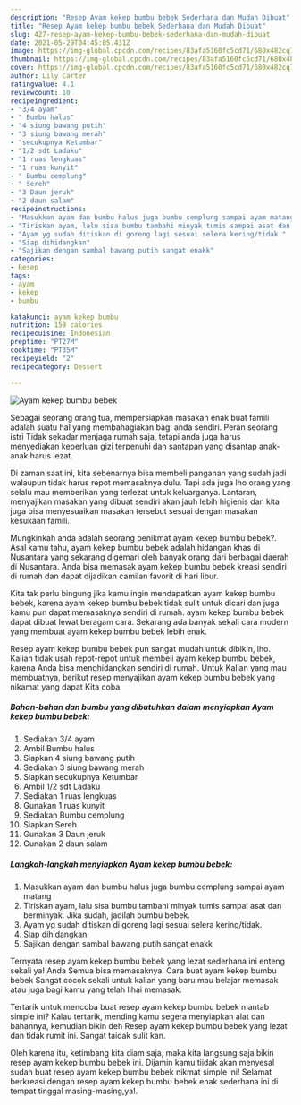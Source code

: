 ```yaml
---
description: "Resep Ayam kekep bumbu bebek Sederhana dan Mudah Dibuat"
title: "Resep Ayam kekep bumbu bebek Sederhana dan Mudah Dibuat"
slug: 427-resep-ayam-kekep-bumbu-bebek-sederhana-dan-mudah-dibuat
date: 2021-05-29T04:45:05.431Z
image: https://img-global.cpcdn.com/recipes/83afa5160fc5cd71/680x482cq70/ayam-kekep-bumbu-bebek-foto-resep-utama.jpg
thumbnail: https://img-global.cpcdn.com/recipes/83afa5160fc5cd71/680x482cq70/ayam-kekep-bumbu-bebek-foto-resep-utama.jpg
cover: https://img-global.cpcdn.com/recipes/83afa5160fc5cd71/680x482cq70/ayam-kekep-bumbu-bebek-foto-resep-utama.jpg
author: Lily Carter
ratingvalue: 4.1
reviewcount: 10
recipeingredient:
- "3/4 ayam"
- " Bumbu halus"
- "4 siung bawang putih"
- "3 siung bawang merah"
- "secukupnya Ketumbar"
- "1/2 sdt Ladaku"
- "1 ruas lengkuas"
- "1 ruas kunyit"
- " Bumbu cemplung"
- " Sereh"
- "3 Daun jeruk"
- "2 daun salam"
recipeinstructions:
- "Masukkan ayam dan bumbu halus juga bumbu cemplung sampai ayam matang"
- "Tiriskan ayam, lalu sisa bumbu tambahi minyak tumis sampai asat dan berminyak. Jika sudah, jadilah bumbu bebek."
- "Ayam yg sudah ditiskan di goreng lagi sesuai selera kering/tidak."
- "Siap dihidangkan"
- "Sajikan dengan sambal bawang putih sangat enakk"
categories:
- Resep
tags:
- ayam
- kekep
- bumbu

katakunci: ayam kekep bumbu 
nutrition: 159 calories
recipecuisine: Indonesian
preptime: "PT27M"
cooktime: "PT35M"
recipeyield: "2"
recipecategory: Dessert

---
```



![Ayam kekep bumbu bebek](https://img-global.cpcdn.com/recipes/83afa5160fc5cd71/680x482cq70/ayam-kekep-bumbu-bebek-foto-resep-utama.jpg)

Sebagai seorang orang tua, mempersiapkan masakan enak buat famili adalah suatu hal yang membahagiakan bagi anda sendiri. Peran seorang istri Tidak sekadar menjaga rumah saja, tetapi anda juga harus menyediakan keperluan gizi terpenuhi dan santapan yang disantap anak-anak harus lezat.

Di zaman  saat ini, kita sebenarnya bisa membeli panganan yang sudah jadi walaupun tidak harus repot memasaknya dulu. Tapi ada juga lho orang yang selalu mau memberikan yang terlezat untuk keluarganya. Lantaran, menyajikan masakan yang dibuat sendiri akan jauh lebih higienis dan kita juga bisa menyesuaikan masakan tersebut sesuai dengan masakan kesukaan famili. 



Mungkinkah anda adalah seorang penikmat ayam kekep bumbu bebek?. Asal kamu tahu, ayam kekep bumbu bebek adalah hidangan khas di Nusantara yang sekarang digemari oleh banyak orang dari berbagai daerah di Nusantara. Anda bisa memasak ayam kekep bumbu bebek kreasi sendiri di rumah dan dapat dijadikan camilan favorit di hari libur.

Kita tak perlu bingung jika kamu ingin mendapatkan ayam kekep bumbu bebek, karena ayam kekep bumbu bebek tidak sulit untuk dicari dan juga kamu pun dapat memasaknya sendiri di rumah. ayam kekep bumbu bebek dapat dibuat lewat beragam cara. Sekarang ada banyak sekali cara modern yang membuat ayam kekep bumbu bebek lebih enak.

Resep ayam kekep bumbu bebek pun sangat mudah untuk dibikin, lho. Kalian tidak usah repot-repot untuk membeli ayam kekep bumbu bebek, karena Anda bisa menghidangkan sendiri di rumah. Untuk Kalian yang mau membuatnya, berikut resep menyajikan ayam kekep bumbu bebek yang nikamat yang dapat Kita coba.

<!--inarticleads1-->

##### Bahan-bahan dan bumbu yang dibutuhkan dalam menyiapkan Ayam kekep bumbu bebek:

1. Sediakan 3/4 ayam
1. Ambil  Bumbu halus
1. Siapkan 4 siung bawang putih
1. Sediakan 3 siung bawang merah
1. Siapkan secukupnya Ketumbar
1. Ambil 1/2 sdt Ladaku
1. Sediakan 1 ruas lengkuas
1. Gunakan 1 ruas kunyit
1. Sediakan  Bumbu cemplung
1. Siapkan  Sereh
1. Gunakan 3 Daun jeruk
1. Gunakan 2 daun salam




<!--inarticleads2-->

##### Langkah-langkah menyiapkan Ayam kekep bumbu bebek:

1. Masukkan ayam dan bumbu halus juga bumbu cemplung sampai ayam matang
1. Tiriskan ayam, lalu sisa bumbu tambahi minyak tumis sampai asat dan berminyak. Jika sudah, jadilah bumbu bebek.
1. Ayam yg sudah ditiskan di goreng lagi sesuai selera kering/tidak.
1. Siap dihidangkan
1. Sajikan dengan sambal bawang putih sangat enakk




Ternyata resep ayam kekep bumbu bebek yang lezat sederhana ini enteng sekali ya! Anda Semua bisa memasaknya. Cara buat ayam kekep bumbu bebek Sangat cocok sekali untuk kalian yang baru mau belajar memasak atau juga bagi kamu yang telah lihai memasak.

Tertarik untuk mencoba buat resep ayam kekep bumbu bebek mantab simple ini? Kalau tertarik, mending kamu segera menyiapkan alat dan bahannya, kemudian bikin deh Resep ayam kekep bumbu bebek yang lezat dan tidak rumit ini. Sangat taidak sulit kan. 

Oleh karena itu, ketimbang kita diam saja, maka kita langsung saja bikin resep ayam kekep bumbu bebek ini. Dijamin kamu tiidak akan menyesal sudah buat resep ayam kekep bumbu bebek nikmat simple ini! Selamat berkreasi dengan resep ayam kekep bumbu bebek enak sederhana ini di tempat tinggal masing-masing,ya!.

